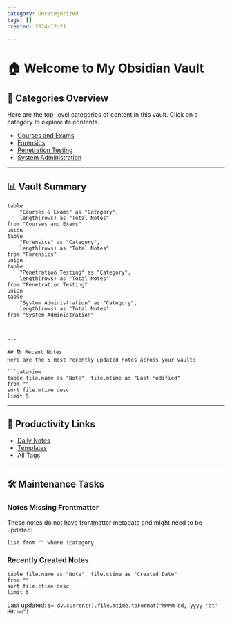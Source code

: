```yaml
---
category: Uncategorized
tags: []
created: 2024-12-21

---
```

# 🏠 Welcome to My Obsidian Vault

## 📂 Categories Overview
Here are the top-level categories of content in this vault. Click on a category to explore its contents.

- [Courses and Exams](Courses%20and%20Exams)
- [Forensics](Forensics)
- [Penetration Testing](Penetration%20Testing)
- [System Administration](System%20Administration)

---

## 📊 Vault Summary
```dataview
table
    "Courses & Exams" as "Category",
    length(rows) as "Total Notes"
from "Courses and Exams"
union
table
    "Forensics" as "Category",
    length(rows) as "Total Notes"
from "Forensics"
union
table
    "Penetration Testing" as "Category",
    length(rows) as "Total Notes"
from "Penetration Testing"
union
table
    "System Administration" as "Category",
    length(rows) as "Total Notes"
from "System Administration"



---

## 📚 Recent Notes
Here are the 5 most recently updated notes across your vault:

```dataview
table file.name as "Note", file.mtime as "Last Modified"
from ""
sort file.mtime desc
limit 5
```

---

## 🚀 Productivity Links
- [Daily Notes](obsidian://daily)
- [Templates](Templates)
- [All Tags](#tags)

---

## 🛠️ Maintenance Tasks
### Notes Missing Frontmatter
These notes do not have frontmatter metadata and might need to be updated:
```dataview
list from "" where !category
```

### Recently Created Notes
```dataview
table file.name as "Note", file.ctime as "Created Date"
from ""
sort file.ctime desc
limit 5
```


Last updated: `$= dv.current().file.mtime.toFormat("MMMM dd, yyyy 'at' HH:mm")`
